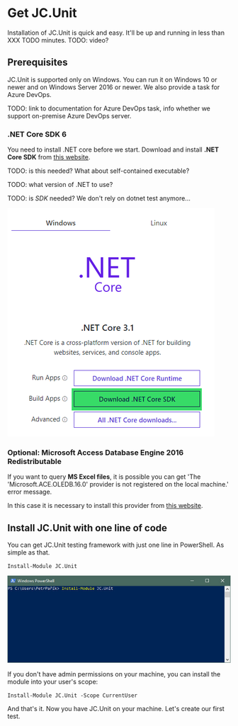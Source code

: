 # Get JC.Unit

Installation of JC.Unit is quick and easy. It'll be up and running in less than XXX 
TODO minutes.
TODO: video?

## Prerequisites

JC.Unit is supported only on Windows. You can run it on Windows 10 or newer and on Windows Server 2016 or newer. We also provide a task for Azure DevOps.

TODO: link to documentation for Azure DevOps task, info whether we support on-premise Azure DevOps server.

### .NET Core SDK 6

You need to install .NET core before we start. Download and install **.NET Core SDK** from [this website](https://dotnet.microsoft.com/download).

TODO: is this needed? What about self-contained executable?

TODO: what version of .NET to use?

TODO: is *SDK* needed? We don't rely on dotnet test anymore...

![.NET Core](Images/media/image1.png)


### Optional: Microsoft Access Database Engine 2016 Redistributable

If you want to query **MS Excel files**, it is possible you can get \'The
\'Microsoft.ACE.OLEDB.16.0\' provider is not registered on the local
machine.\' error message.

In this case it is necessary to install this provider from [this website](https://www.microsoft.com/en-us/download/details.aspx?id=54920).



## Install JC.Unit with one line of code

You can get JC.Unit testing framework with just one line in PowerShell. As simple as that.

~~~~~~~~~~~~~~~~~~~~~~~~~~~~~~~~~~~~~~~~~~~~~~~~~~~~~~~~~~~~~~~~~~~~~~~~~~~~~~~~
Install-Module JC.Unit
~~~~~~~~~~~~~~~~~~~~~~~~~~~~~~~~~~~~~~~~~~~~~~~~~~~~~~~~~~~~~~~~~~~~~~~~~~~~~~~~

![Install JC.Unit using PowerShell](./Images/media/powershell-install-jc-unit.jpg)

If you don't have admin permissions on your machine, you can install the module into your user's scope:

~~~~~~~~~~~~~~~~~~~~~~~~~~~~~~~~~~~~~~~~~~~~~~~~~~~~~~~~~~~~~~~~~~~~~~~~~~~~~~~~
Install-Module JC.Unit -Scope CurrentUser
~~~~~~~~~~~~~~~~~~~~~~~~~~~~~~~~~~~~~~~~~~~~~~~~~~~~~~~~~~~~~~~~~~~~~~~~~~~~~~~~

And that's it. Now you have JC.Unit on your machine. Let's create our first test.






